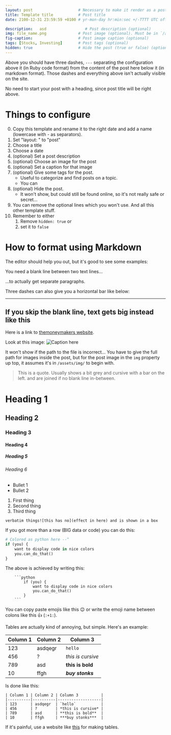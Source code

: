 ```yaml
---
layout: post                    # Necessary to make it render as a post
title: Template title           # Post title
date: 2100-12-31 23:59:59 +0100 # yr-mon-day hr:min:sec +/-TTTT UTC offset.

description:   asd                 # Post description (optional)
img: file_name.png              # Post image (optional). Must be in `/assets/img`
fig-caption:                    # Post image caption (optional)
tags: [Stocks, Investing]       # Post tags (optional)
hidden: true                    # Hide the post (true or false) (optional)
---
```


Above you should have three dashes, `---` separating the configuration above it (in Ruby code format) from the content of the post here below it (in markdown format). Those dashes and everything above isn't actually visible on the site.

No need to start your post with a heading, since post title will be right above.

# Things to configure

0. Copy this template and rename it to the right date and add a name (lowercase with - as separators).
1. Set "layout: " to "post"
2. Choose a title
3. Choose a date 
4. (optional) Set a post description
5. (optional) Choose an image for the post
6. (optional) Set a caption for that image
7. (optional) Give some tags for the post.
    - Useful to categorize and find posts on a topic.
    - You can 
8. (optional) Hide the post.
    - It won't show, but could still be found online, so it's not really safe or secret...
9. You can remove the optional lines which you won't use. And all this other template stuff.
10. Remember to either
    1. Remove `hidden: true` or
    2. set it to `false`

# How to format using Markdown

The editor should help you out, but it's good to see some examples:

You need a blank line between two text lines...

...to actually get separate paragraphs.

Three dashes can also give you a horizontal bar like below:

---

If you skip the blank line, text gets big instead like this
---

<!-- This is a HTML-style comment that won't show. Good for making notes -->
<!-- You can actually run all kinds of HTML in markdown files -->

Here is a link to [themoneymakers website](https://www.themoneymakers.se/).

Look at this image:
![Caption here](/path/to/file_name.png) <!-- An image! Try /assets/img/mm.png -->

It won't show if the path to the file is incorrect... You have to give the full path for images inside the post, but for the post image in the `img` property up top, it assumes it's in `/assets/img/` to begin with.

> This is a quote. Usually shows a bit grey and cursive with a bar on the left.
>and are joined if no blank line in-between.

# Heading 1
## Heading 2
### Heading 3
#### Heading 4
##### Heading 5
###### Heading 6

- Bullet 1
- Bullet 2

1. First thing
2. Second thing
3. Third thing

`verbatim things![this has no](effect in here) and is shown in a box`

If you got more than a row (BIG data or code) you can do this:

```python
# Colored as python here --^
if (you) {
    want to display code in nice colors
    you.can_do_that()
}
```

The above is achieved by writing this:
```
    ```python
        if (you) {
            want to display code in nice colors
            you.can_do_that()
        }
    ```
```

You can copy paste emojis like this 😉 or write the emoji name between colons like this :+1: (`:+1:`).

Tables are actually kind of annoying, but simple. Here's an example:

| Column 1 | Column 2 | Column 3          |
|----------|----------|-------------------|
| 123      | asdqegr  | `hello`           |
| 456      | ?        | *this is cursive* |
| 789      | asd      | **this is bold**  |
| 10       | ffgh     | ***buy stonks***  |

Is done like this:
```
| Column 1 | Column 2 | Column 3          |
|----------|----------|-------------------|
| 123      | asdqegr  | `hello`           |
| 456      | ?        | *this is cursive* |
| 789      | asd      | **this is bold**  |
| 10       | ffgh     | ***buy stonks***  |
```

If it's painful, use a website like [this](https://tableconvert.com) for making tables.
